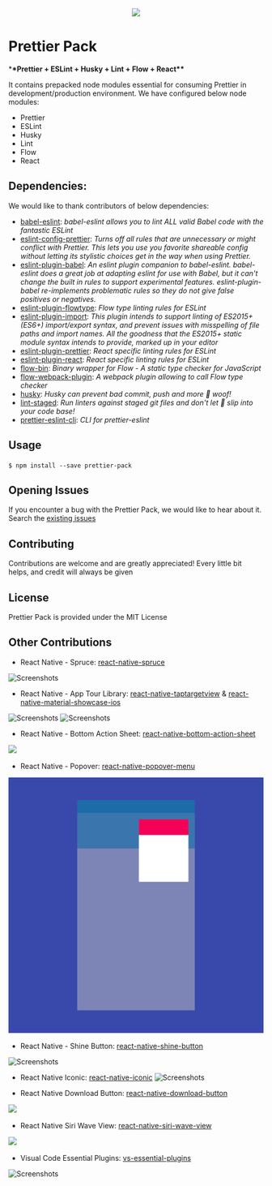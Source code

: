 <center><img src="https://raw.githubusercontent.com/prettier/prettier-logo/master/images/prettier-banner-light.png"></center>

# Prettier Pack

\***\*Prettier + ESLint + Husky + Lint + Flow + React\*\***

It contains prepacked node modules essential for consuming Prettier in development/production environment. We have configured below node modules:

* Prettier
* ESLint
* Husky
* Lint
* Flow
* React

## Dependencies:

We would like to thank contributors of below dependencies:

* [babel-eslint](https://github.com/babel/babel-eslint): _babel-eslint allows you to lint ALL valid Babel code with the fantastic ESLint_
* [eslint-config-prettier](https://github.com/prettier/eslint-config-prettier): _Turns off all rules that are unnecessary or might conflict with Prettier. This lets you use you favorite shareable config without letting its stylistic choices get in the way when using Prettier._
* [eslint-plugin-babel](https://github.com/babel/eslint-plugin-babel): _An eslint plugin companion to babel-eslint. babel-eslint does a great job at adapting eslint for use with Babel, but it can't change the built in rules to support experimental features. eslint-plugin-babel re-implements problematic rules so they do not give false positives or negatives._
* [eslint-plugin-flowtype](https://github.com/gajus/eslint-plugin-flowtype): _Flow type linting rules for ESLint_
* [eslint-plugin-import](https://github.com/benmosher/eslint-plugin-import): _This plugin intends to support linting of ES2015+ (ES6+) import/export syntax, and prevent issues with misspelling of file paths and import names. All the goodness that the ES2015+ static module syntax intends to provide, marked up in your editor_
* [eslint-plugin-prettier](https://github.com/prettier/eslint-plugin-prettier): _React specific linting rules for ESLint_
* [eslint-plugin-react](https://github.com/yannickcr/eslint-plugin-react): _React specific linting rules for ESLint_
* [flow-bin](https://github.com/flowtype/flow-bin): _Binary wrapper for Flow - A static type checker for JavaScript_
* [flow-webpack-plugin](https://github.com/happylynx/flow-webpack-plugin): _A webpack plugin allowing to call Flow type checker_
* [husky](https://github.com/typicode/husky): _Husky can prevent bad commit, push and more 🐶 woof!_
* [lint-staged](https://github.com/okonet/lint-staged): _Run linters against staged git files and don't let 💩 slip into your code base!_
* [prettier-eslint-cli](https://github.com/prettier/prettier-eslint-cli): _CLI for prettier-eslint_

## Usage

`$ npm install --save prettier-pack`

## Opening Issues

If you encounter a bug with the Prettier Pack, we would like to hear about it. Search the [existing issues](https://github.com/prscX/prettier-pack/issues)

## Contributing

Contributions are welcome and are greatly appreciated! Every little bit helps, and credit will always be given

## License

Prettier Pack is provided under the MIT License


## Other Contributions
- React Native - Spruce: [react-native-spruce](https://github.com/prscX/react-native-spruce)

![Screenshots](https://github.com/willowtreeapps/spruce-ios/raw/master/imgs/extensibility-tests.gif)

- React Native - App Tour Library: [react-native-taptargetview](https://github.com/prscX/react-native-taptargetview) & [react-native-material-showcase-ios](https://github.com/prscX/react-native-material-showcase-ios)

![Screenshots](https://github.com/KeepSafe/TapTargetView/raw/master/.github/video.gif)
![Screenshots](https://github.com/aromajoin/material-showcase-ios/raw/master/art/material-showcase.gif?raw=true)

- React Native - Bottom Action Sheet: [react-native-bottom-action-sheet](https://github.com/prscX/react-native-bottom-action-sheet)

![](https://github.com/rubensousa/BottomSheetBuilder/raw/master/screens/normal_demo.gif)

- React Native - Popover: [react-native-popover-menu](https://github.com/prscX/react-native-popover-menu)

![](https://github.com/zawadz88/MaterialPopupMenu/raw/master/art/components_menus.png)

- React Native - Shine Button: [react-native-shine-button](https://github.com/prscX/react-native-shine-button)

![Screenshots](https://raw.githubusercontent.com/ChadCSong/ShineButton/master/demo_shine_others.gif)

- React Native Iconic: [react-native-iconic](https://github.com/prscX/react-native-iconic)
![Screenshots](https://camo.githubusercontent.com/b18993cbfe91de8abdc0019dc9a6cd44707eec21/68747470733a2f2f6431337961637572716a676172612e636c6f756466726f6e742e6e65742f75736572732f3338313133332f73637265656e73686f74732f313639363538302f766266706f70666c6174627574746f6e332e676966)

- React Native Download Button: [react-native-download-button](https://github.com/prscX/react-native-download-button)

![](https://github.com/fenjuly/ArrowDownloadButton/raw/master/screenshots/arrowdownloadbutton.gif)

- React Native Siri Wave View: [react-native-siri-wave-view](https://github.com/prscX/react-native-siri-wave-view)

![](https://cdn.dribbble.com/users/341264/screenshots/2203511/wave.gif)

- Visual Code Essential Plugins: [vs-essential-plugins](https://github.com/prscX/vs-essential-plugins)

![Screenshots](https://pbs.twimg.com/profile_images/922911523328081920/jEKFRPKV_400x400.jpg)
